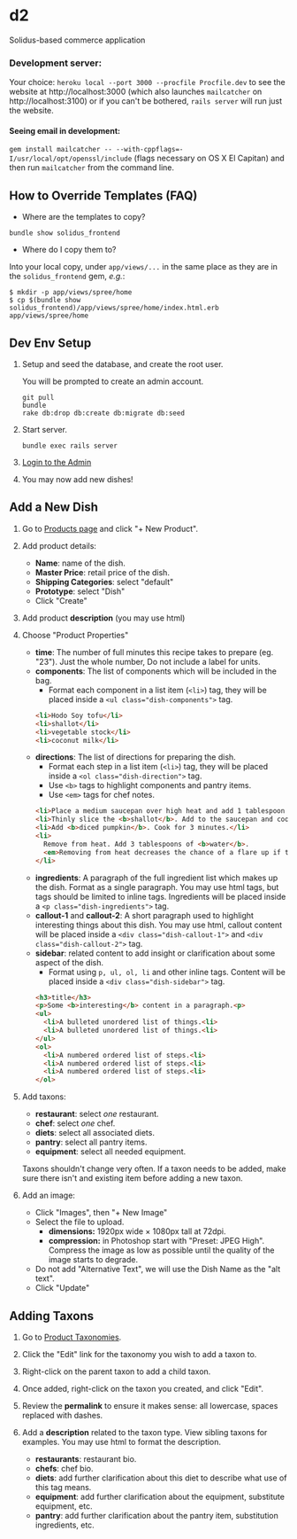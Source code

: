# d2
Solidus-based commerce application

### Development server:
Your choice: `heroku local --port 3000 --procfile Procfile.dev` to see the website at http://localhost:3000 (which also launches `mailcatcher` on http://localhost:3100) or if you can't be bothered, `rails server` will run just the website.

#### Seeing email in development:
`gem install mailcatcher -- --with-cppflags=-I/usr/local/opt/openssl/include`  (flags necessary on OS X El Capitan) and then run `mailcatcher` from the command line.

## How to Override Templates (FAQ)

- Where are the templates to copy?

`bundle show solidus_frontend`

- Where do I copy them to?

Into your local copy, under `app/views/...` in the same place as they are in the `solidus_frontend` gem, _e.g._:

``` console
$ mkdir -p app/views/spree/home
$ cp $(bundle show solidus_frontend)/app/views/spree/home/index.html.erb app/views/spree/home
```


## Dev Env Setup

1. Setup and seed the database, and create the root user.

    You will be prompted to create an admin account.

    ```
    git pull
    bundle
    rake db:drop db:create db:migrate db:seed
    ```

2. Start server.

    ```
    bundle exec rails server
    ```

3. [Login to the Admin](http://localhost:3000/admin)

4. You may now add new dishes!


## Add a New Dish

1. Go to [Products page](http://localhost:3000/admin/products) and click "+ New Product".
2. Add product details:
    - **Name**: name of the dish.
    - **Master Price**: retail price of the dish.
    - **Shipping Categories**: select "default"
    - **Prototype**: select "Dish"
    - Click "Create"
3. Add product **description** (you may use html)
4. Choose "Product Properties"
    - **time**: The number of full minutes this recipe takes to prepare (eg. "23"). Just the whole number, Do not include a label for units.
    - **components**: The list of components which will be included in the bag.
        - Format each component in a list item (`<li>`) tag, they will be placed inside a `<ul class="dish-components">` tag.
        ```html
        <li>Hodo Soy tofu</li>
        <li>shallot</li>
        <li>vegetable stock</li>
        <li>coconut milk</li>
        ```
    - **directions**: The list of directions for preparing the dish.
        - Format each step in a list item (`<li>`) tag, they will be placed inside a `<ol class="dish-direction">` tag.
        - Use `<b>` tags to highlight components and pantry items.
        - Use `<em>` tags for chef notes.
        ```html
        <li>Place a medium saucepan over high heat and add 1 tablespoon of <b>high-heat oil</b>.</li>
        <li>Thinly slice the <b>shallot</b>. Add to the saucepan and cook until translucent.</li>
        <li>Add <b>diced pumpkin</b>. Cook for 3 minutes.</li>
        <li>
          Remove from heat. Add 3 tablespoons of <b>water</b>.
          <em>Removing from heat decreases the chance of a flare up if the oil splatters and catches fire.</em>
        </li>
        ```
    - **ingredients**: A paragraph of the full ingredient list which makes up the dish. Format as a single paragraph. You may use html tags, but tags should be limited to inline tags. Ingredients will be placed inside a `<p class="dish-ingredients">` tag.
    - **callout-1** and **callout-2**: A short paragraph used to highlight interesting things about this dish. You may use html, callout content will be placed inside a `<div class="dish-callout-1">` and `<div class="dish-callout-2">` tag.
    - **sidebar**: related content to add insight or clarification about some aspect of the dish.
        - Format using `p, ul, ol, li` and other inline tags. Content will be placed inside a `<div class="dish-sidebar">` tag.
        ```html
        <h3>title</h3>
        <p>Some <b>interesting</b> content in a paragraph.<p>
        <ul>
          <li>A bulleted unordered list of things.<li>
          <li>A bulleted unordered list of things.<li>
        </ul>
        <ol>
          <li>A numbered ordered list of steps.<li>
          <li>A numbered ordered list of steps.<li>
          <li>A numbered ordered list of steps.<li>
        </ol>
        ```
5. Add taxons:
    - **restaurant**: select *one* restaurant.
    - **chef**: select *one* chef.
    - **diets**: select all associated diets.
    - **pantry**: select all pantry items.
    - **equipment**: select all needed equipment.

    Taxons shouldn't change very often. If a taxon needs to be added, make sure there isn't and existing item before adding a new taxon.
6. Add an image:
    - Click "Images", then "+ New Image"
    - Select the file to upload.
        - **dimensions:** 1920px wide × 1080px tall at 72dpi.
        - **compression:** in Photoshop start with "Preset: JPEG High". Compress the image as low as possible until the quality of the image starts to degrade.
    - Do not add "Alternative Text", we will use the Dish Name as the "alt text".
    - Click "Update"


## Adding Taxons

1. Go to [Product Taxonomies](http://localhost:3000/admin/taxonomies).
2. Click the "Edit" link for the taxonomy you wish to add a taxon to.
3. Right-click on the parent taxon to add a child taxon.
4. Once added, right-click on the taxon you created, and click "Edit".
5. Review the **permalink** to ensure it makes sense: all lowercase, spaces replaced with dashes.
6. Add a **description** related to the taxon type. View sibling taxons for examples. You may use html to format the description.

    - **restaurants**: restaurant bio.
    - **chefs**: chef bio.
    - **diets**: add further clarification about this diet to describe what use of this tag means.
    - **equipment**: add further clarification about the equipment, substitute equipment, etc.
    - **pantry**: add further clarification about the pantry item, substitution ingredients, etc.
